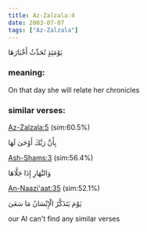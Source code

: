 ```yaml
---
title: Az-Zalzala:4
date: 2003-07-07
tags: ["Az-Zalzala"]
---
```

يَوْمَئِذٍ تُحَدِّثُ أَخْبَارَهَا
### meaning: 
On that day she will relate her chronicles
### similar verses: 

[Az-Zalzala:5](/99/5) (sim:60.5%)

بِأَنَّ رَبَّكَ أَوْحَىٰ لَهَا

[Ash-Shams:3](/91/3) (sim:56.4%)

وَالنَّهَارِ إِذَا جَلَّاهَا

[An-Naazi'aat:35](/79/35) (sim:52.1%)

يَوْمَ يَتَذَكَّرُ الْإِنْسَانُ مَا سَعَىٰ

our AI can't find any similar verses

